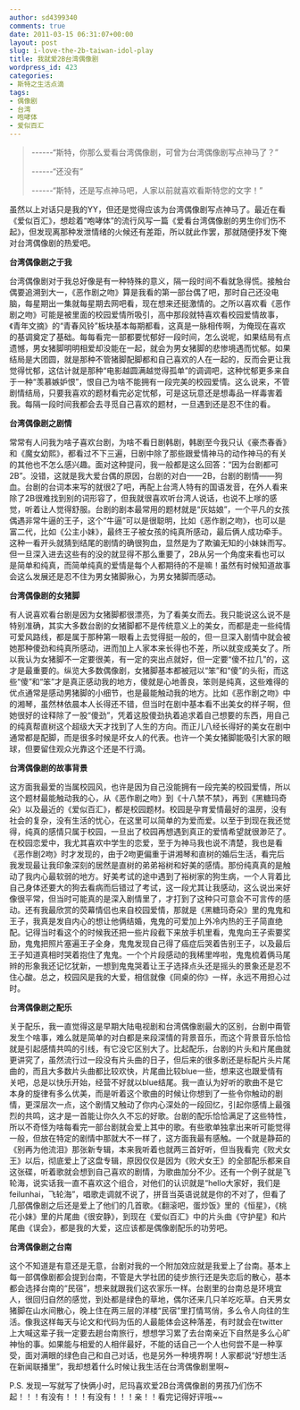 ```yaml
---
author: sd4399340
comments: true
date: 2011-03-15 06:31:07+00:00
layout: post
slug: i-love-the-2b-taiwan-idol-play
title: 我就爱2B台湾偶像剧
wordpress_id: 423
categories:
- 斯特之生活点滴
tags:
- 偶像剧
- 台湾
- 咆哮体
- 爱似百汇
---
```


>------“斯特，你那么爱看台湾偶像剧，可曾为台湾偶像剧写点神马了？”
>
>------“还没有”
>
>------“斯特，还是写点神马吧，人家以前就喜欢看斯特您的文字！”


虽然以上对话只是我的YY，但还是觉得应该为台湾偶像剧写点神马了。最近在看《爱似百汇》，想趁着“咆哮体”的流行风写一篇《爱看台湾偶像剧的男生你们伤不起》，但发现离那种发泄情绪的火候还有差距，所以就此作罢，那就随便抒发下俺对台湾偶像剧的热爱吧。

**台湾偶像剧之于我**

台湾偶像剧对于我总好像是有一种特殊的意义，隔一段时间不看就急得慌。接触台偶要追溯到大一，《恶作剧之吻》算是我看的第一部台偶了吧，那时自己还没电脑，每星期出一集就每星期去网吧看，现在想来还挺激情的。之所以喜欢看《恶作剧之吻》可能是被里面的校园爱情所吸引，高中那段就特喜欢看校园爱情故事，《青年文摘》的“青春风铃”板块基本每期都看，这真是一脉相传啊，为俺现在喜欢的基调奠定了基础。每每看完一部都要忧郁好一段时间，怎么说呢，如果结局有点遗憾，男女猪脚明明相爱却没能在一起，就会为男女猪脚的悲惨境遇而忧郁。如果结局是大团圆，就是那种不管猪脚配脚都和自己喜欢的人在一起的，反而会更让我觉得忧郁，这估计就是那种“电影越圆满越觉得孤单”的调调吧，这种忧郁更多来自于一种“羡慕嫉妒恨”，恨自己为啥不能拥有一段完美的校园爱情。这么说来，不管剧情结局，只要我喜欢的题材看完必定忧郁，可是这玩意还是想毒品一样毒害着我。每隔一段时间我都会去寻觅自己喜欢的题材，一旦遇到还是忍不住的看。

**台湾偶像剧之剧情**

常常有人问我为啥子喜欢台剧，为啥不看日剧韩剧，韩剧至今我只认《豪杰春香》和《魔女幼熙》，都看过不下三遍，日剧中除了那些跟爱情神马的动作神马的有关的其他也不怎么感兴趣。面对这种提问，我一般都是这么回答：“因为台剧都可2B”。没错，这就是我大爱台偶的原因，台剧的对白——2B，台剧的剧情——狗血。台剧的台词本来写的就很2了吧，再配上台湾人特有的国语发音，在外人看来除了2B很难找到别的词形容了，但我就很喜欢听台湾人说话，也说不上嗲的感觉，听着让人觉得舒服。台剧的剧本最常用的题材就是“灰姑娘”，一个平凡的女孩偶遇非常牛逼的王子，这个“牛逼”可以是很聪明，比如《恶作剧之吻》，也可以是富二代，比如《公主小妹》，最终王子被女孩的纯真所感动，最后俩人成功牵手。这种一看开头就猜到结尾的剧情的确很狗血，显然是为了欺骗无知的小妹妹而写。但一旦深入进去这些有的没的就显得不那么重要了，2B从另一个角度来看也可以是简单和纯真，而简单纯真的爱情是每个人都期待的不是嘛！虽然有时候知道故事会这么发展还是忍不住为男女猪脚揪心，为男女猪脚而感动。

**台湾偶像剧的女猪脚**

有人说喜欢看台剧是因为女猪脚都很漂亮，为了看美女而去。我只能说这么说不是特别准确，其实大多数台剧的女猪脚都不是传统意义上的美女，而都是走一些纯情可爱风路线，都是属于那种第一眼看上去觉得挺一般的，但一旦深入剧情中就会被她那种傻劲和纯真所感动，进而加上人家本来长得也不差，所以就变成美女了。所以我认为女猪脚不一定要很美，有一定的突出点就好，但一定要“傻不拉几”的，这才是最重要的。纵览大多数偶像剧，女猪脚基本都被冠以“笨”和“傻”的头衔，而这些“傻”和“笨”才是真正感动我的地方，傻就是心地善良，笨则是纯真，这些难得的优点通常是感动男猪脚的小细节，也是最能触动我的地方。比如《恶作剧之吻》中的湘琴，虽然林依晨本人长得还不错，但当时在剧中基本看不出美女的样子啊，但她很好的诠释除了一股“傻劲”，凭着这股傻劲执着追求着自己想要的东西，用自己的纯真帮直树这个超级大天才找到了人生的方向。而正儿八经长得好的美女在剧中通常都是配脚，而是很多时候是坏女人的代表。也许一个美女猪脚能吸引大家的眼球，但要留住观众光靠这个还是不行滴。
<!-- more -->

**台湾偶像剧的故事背景**

这方面我最爱的当属校园风，也许是因为自己没能拥有一段完美的校园爱情，所以这个题材最能触动我的心，从《恶作剧之吻》到《十八禁不禁》，再到《黑糖玛奇朵》以及最近的《爱似百汇》，都是校园题材。校园是孕育爱情最好的温房，没有社会的复杂，没有生活的忧心，在这里可以简单的为爱而爱。以至于到现在我还觉得，纯真的感情只属于校园，一旦出了校园再想遇到真正的爱情希望就很渺茫了。在校园恋爱中，我尤其喜欢中学生的恋爱，至于为神马我也说不清楚，我也是看《恶作剧2吻》时才发现的，由于2吻更偏重于讲湘琴和直树的婚后生活，看完后我发现最让我印象深刻的居然是直树的弟弟裕树和好美的感情。那份纯真真的是触动了我内心最软弱的地方。好美考试的途中遇到了裕树家的狗生病，一个人背着比自己身体还要大的狗去看病而后错过了考试，这一段尤其让我感动，这么说出来好像很平常，但当时可能真的是深入剧情里了，才打到了这种只可意会不可言传的感动。还有我最欣赏的荧幕情侣也来自校园爱情，那就是《黑糖玛奇朵》里的鬼鬼和王子，我真是发自内心的想让他俩结婚，鬼鬼的可爱加上外冷内热的王子简直绝配。记得当时看这个的时候我还把一些片段截下来放手机里看，鬼鬼向王子索要奖励，鬼鬼把照片塞遍王子全身，鬼鬼发现自己得了癌症后哭着告别王子，以及最后王子知道真相时哭着抱住了鬼鬼。一个个片段感动的我稀里哗啦，鬼鬼梳着俩马尾辫的形象我还记忆犹新，一想到鬼鬼哭着让王子选择点头还是摇头的景象还是忍不住心酸。总之，校园风是我的大爱，相信就像《同桌的你》一样，永远不用担心过时。

**台湾偶像剧之配乐**

关于配乐，我一直觉得这是早期大陆电视剧和台湾偶像剧最大的区别，台剧中甭管发生个啥事，难么就是简单的对白都是来段深情的背景音乐，而这个背景音乐恰恰就是引起感情共鸣的引线，有它没它区别大了。比起配乐，台剧的片头和片尾曲就更讲究了，虽然流行过一段没有片头曲的日子，但后来的很多剧还是标配片头片尾曲的，而且大多数片头曲都比较欢快，片尾曲比较blue一些，想来这也跟爱情有关吧，总是以快乐开始，经营不好就以blue结尾。我一直认为好听的歌曲不是它本身的旋律有多么优美，而是听着这个歌曲的时候让你想到了一些令你触动的剧情，更深层次一点，这个剧情又触动了你内心深处的一段回忆，引起你感情上最强烈的共鸣，这才是一首能让你久久不忘的好歌。台剧的配乐恰恰满足了这些特性，所以不奇怪为啥每看完一部台剧就会爱上其中的歌。有些歌单独拿出来听可能觉得一般，但放在特定的剧情中那就大不一样了，这方面我最有感触。一个就是静茹的《别再为他流泪》那张新专辑，本来我听着也就两三首好听，但当我看完《败犬女王》以后，彻底爱上了这盘专辑，原因仅仅是因为《败犬女王》的全部配乐都来自这张碟，听着歌就会想到自己喜欢的剧情，为歌曲加分不少。还有一个例子就是飞轮海，说实话我一直不喜欢这个组合，对他们的认识就是“hello大家好，我们是feilunhai，飞轮海”，唱歌走调就不说了，拼音当英语说就是你的不对了，但看了几部偶像剧之后还是爱上了他们的几首歌。《翻滚吧，蛋炒饭》里的《恒星》，《桃花小妹》里的片尾曲《很安静》，到现在《爱似百汇》中的片头曲《守护星》和片尾曲《误会》，都是我的大爱，这应该都是偶像剧配乐的功劳吧。

**台湾偶像剧之台南**

这个不知道是有意还是无意，台剧对我的一个附加效应就是我爱上了台南。基本上每一部偶像剧都会提到台南，不管是大学社团的徒步旅行还是失恋后的散心，基本都会选择台南的“民宿”，想来就跟我们这农家乐一样。台剧里的台南总是环境宜人，很回归自然的感觉，到处都是绿色的草地，偶尔还来几只羊吃吃草。白天男女猪脚在山水间散心，晚上住在两三层的洋楼“民宿”里打情骂俏，多么令人向往的生活。像我这样每天与论文和代码为伍的人最能体会这种落差，有时就会在twitter上大喊这辈子我一定要去趟台南旅行，想想学习累了去台南亲近下自然是多么心旷神怡的事。如果能与相爱的人相伴最好，不能的话自己一个人也何尝不是一种享受，面对满眼的绿色自己和自己对话，也是另外一种境界啊！人家都说“好想生活在新闻联播里”，我却想着什么时候让我生活在台湾偶像剧里啊~

P.S. 发现一写就写了快俩小时，尼玛喜欢爱2B台湾偶像剧的男孩乃们伤不起！！！有没有！！！有没有！！！亲！！看完记得好评哦~~
